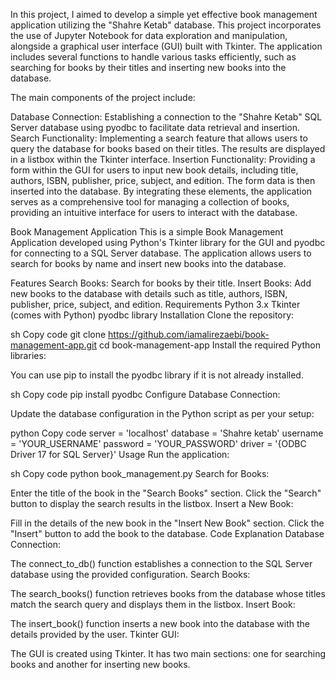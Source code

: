 In this project, I aimed to develop a simple yet effective book management application utilizing the "Shahre Ketab" database. This project incorporates the use of Jupyter Notebook for data exploration and manipulation, alongside a graphical user interface (GUI) built with Tkinter. The application includes several functions to handle various tasks efficiently, such as searching for books by their titles and inserting new books into the database.

The main components of the project include:

Database Connection: Establishing a connection to the "Shahre Ketab" SQL Server database using pyodbc to facilitate data retrieval and insertion.
Search Functionality: Implementing a search feature that allows users to query the database for books based on their titles. The results are displayed in a listbox within the Tkinter interface.
Insertion Functionality: Providing a form within the GUI for users to input new book details, including title, authors, ISBN, publisher, price, subject, and edition. The form data is then inserted into the database.
By integrating these elements, the application serves as a comprehensive tool for managing a collection of books, providing an intuitive interface for users to interact with the database.


Book Management Application
This is a simple Book Management Application developed using Python's Tkinter library for the GUI and pyodbc for connecting to a SQL Server database. The application allows users to search for books by name and insert new books into the database.

Features
Search Books: Search for books by their title.
Insert Books: Add new books to the database with details such as title, authors, ISBN, publisher, price, subject, and edition.
Requirements
Python 3.x
Tkinter (comes with Python)
pyodbc library
Installation
Clone the repository:

sh
Copy code
git clone https://github.com/iamalirezaebi/book-management-app.git
cd book-management-app
Install the required Python libraries:

You can use pip to install the pyodbc library if it is not already installed.

sh
Copy code
pip install pyodbc
Configure Database Connection:

Update the database configuration in the Python script as per your setup:

python
Copy code
server = 'localhost'
database = 'Shahre ketab'
username = 'YOUR_USERNAME'
password = 'YOUR_PASSWORD'
driver = '{ODBC Driver 17 for SQL Server}'
Usage
Run the application:

sh
Copy code
python book_management.py
Search for Books:

Enter the title of the book in the "Search Books" section.
Click the "Search" button to display the search results in the listbox.
Insert a New Book:

Fill in the details of the new book in the "Insert New Book" section.
Click the "Insert" button to add the book to the database.
Code Explanation
Database Connection:

The connect_to_db() function establishes a connection to the SQL Server database using the provided configuration.
Search Books:

The search_books() function retrieves books from the database whose titles match the search query and displays them in the listbox.
Insert Book:

The insert_book() function inserts a new book into the database with the details provided by the user.
Tkinter GUI:

The GUI is created using Tkinter. It has two main sections: one for searching books and another for inserting new books.
